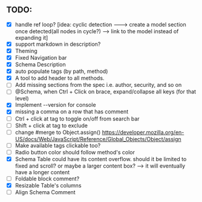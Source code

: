 ## TODO:
- [X] handle ref loop? [idea: cyclic detection ---> create a model section once detected(all nodes in cycle?) --> link to the model instead of expanding it]
- [X] support markdown in description?
- [X] Theming
- [X] Fixed Navigation bar
- [X] Schema Description
- [X] auto populate tags (by path, method)
- [X] A tool to add header to all methods.
- [ ] Add missing sections from the spec i.e. author, security, and so on
- [ ] @Schema, when Ctrl + Click on  brace, expand/collapse all keys (for that level)
- [X] Implement --version for console
- [X] missing a comma on a row that has comment
- [ ] Ctrl + click at tag to toggle on/off from search bar
- [ ] Shift + click at tag to exclude
- [ ] change #merge to Object.assign() https://developer.mozilla.org/en-US/docs/Web/JavaScript/Reference/Global_Objects/Object/assign
- [ ] Make available tags clickable too?
- [ ] Radio button color should follow method's color
- [X] Schema Table could have its content overflow. should it be limited to fixed and scroll? or maybe a larger content box? --> it will eventually have a longer content
- [ ] Foldable block comment?
- [X] Resizable Table's columns
- [ ] Align Schema Comment
